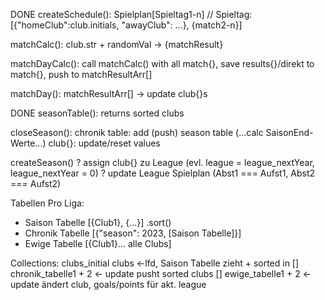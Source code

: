 DONE  createSchedule(): Spielplan[Spieltag1-n] // Spieltag:[{"homeClub":club.initials, "awayClub": ...}, {match2-n}]
  
matchCalc(): club.str + randomVal -> {matchResult}

matchDayCalc(): 
  call matchCalc() with all match{}, save results{}/direkt to match{}, 
  push to matchResultArr[]

matchDay():
  matchResultArr[] -> update club{}s

DONE  seasonTable(): returns sorted clubs

closeSeason(): 
  chronik table: add (push) season table
  (...calc SaisonEnd-Werte...)
  club{}: update/reset values

createSeason()
  ? assign club{} zu League (evl. league = league_nextYear, league_nextYear = 0)
  ? update League Spielplan (Abst1 === Aufst1, Abst2 === Aufst2)



Tabellen Pro Liga:
- Saison Tabelle [{Club1}, {...}] .sort()
- Chronik Tabelle [{"season": 2023, [Saison Tabelle]}]
- Ewige Tabelle [{Club1}... alle Clubs]


Collections:
clubs_initial
clubs <-lfd, Saison Tabelle zieht + sorted in []
chronik_tabelle1 + 2 <- update pusht sorted clubs []
ewige_tabelle1 + 2 <- update ändert club, goals/points für akt. league